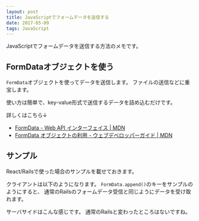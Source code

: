 ```yaml
---
layout: post
title: JavaScriptでフォームデータを送信する
date: 2017-05-09
tags: JavaScript
---
```


JavaScriptでフォームデータを送信する方法のメモです。

## **FormDataオブジェクトを使う**

`FormData`オブジェクトを使ってデータを送信します。
ファイルの送信などに重宝します。

使い方は簡単で、key-value形式で送信するデータを詰め込むだけです。

<code class="gist-code" data-gist-id="7bb93564d4345ed95f61274e9b792b46" data-gist-file="FormData.js" data-gist-enable-cache="true"></code>

詳しくはこちら↓

- [FormData - Web API インターフェイス \| MDN](https://developer.mozilla.org/ja/docs/Web/API/FormData)
- [FormData オブジェクトの利用 - ウェブデベロッパーガイド \| MDN](https://developer.mozilla.org/ja/docs/Web/Guide/Using_FormData_Objects)

## **サンプル**

React/Railsで使った場合のサンプルを載せておきます。

クライアントは以下のようになります。
`FormData.append()`のキーをサンプルのようにすると、
通常のRailsのフォームデータ受信と同じようにデータを受け取れます。

<code class="gist-code" data-gist-id="7bb93564d4345ed95f61274e9b792b46" data-gist-file="Client.js" data-gist-enable-cache="true"></code>

サーバサイドはこんな感じです。
通常のRailsと変わったところはないですね。

<code class="gist-code" data-gist-id="7bb93564d4345ed95f61274e9b792b46" data-gist-file="users_controller.rb" data-gist-enable-cache="true"></code>
